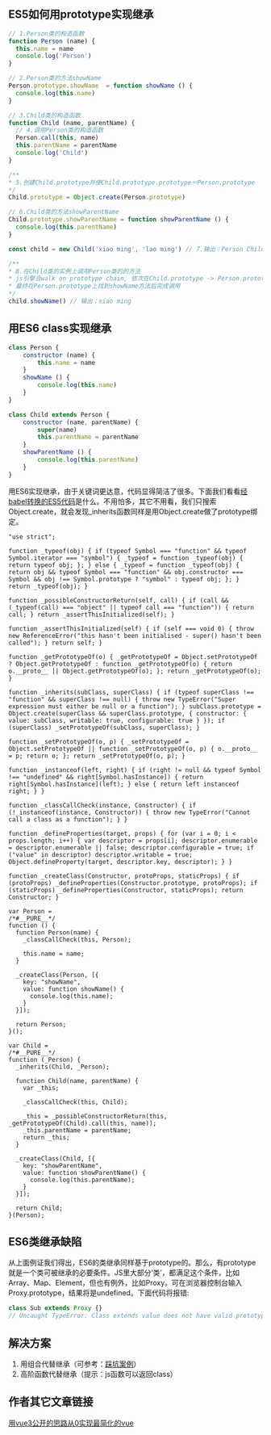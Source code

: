 ## ES5如何用prototype实现继承
```js
// 1.Person类的构造函数
function Person (name) {
  this.name = name
  console.log('Person')
}

// 2.Person类的方法showName
Person.prototype.showName  = function showName () {
  console.log(this.name)
}

// 3.Child类的构造函数
function Child (name, parentName) {
  // 4.调用Person类的构造函数
  Person.call(this, name)
  this.parentName = parentName
  console.log('Child')
}

/**
* 5.创建Child.prototype并使Child.prototype.prototype＝Person.prototype
*/
Child.prototype = Object.create(Person.prototype)

// 6.Child类的方法showParentName
Child.prototype.showParentName = function showParentName () {
  console.log(this.parentName)
}

const child = new Child('xiao ming', 'lao ming') // 7.输出：Person Child

/**
* 8.在Child类的实例上调用Person类的的方法
* js引擎会walk on prototype chain, 依次在Child.prototype -> Person.prototype（是Child.prototype.prototype，见5）上搜索，
* 最终在Person.prototype上找到showName方法后完成调用
*/
child.showName() // 输出：xiao ming
```
## 用ES6 class实现继承

```js
class Person {
    constructor (name) {
        this.name = name
    }
    showName () {
        console.log(this.name)
    }
}

class Child extends Person {
    constructor (name, parentName) {
        super(name)
        this.parentName = parentName
    }
    showParentName () {
        console.log(this.parentName)
    }
}
```

用ES6实现继承，由于关键词更达意，代码显得简洁了很多。下面我们看看[经babel转换的ES5代码](https://babeljs.io/repl#?babili=false&browsers=&build=&builtIns=false&spec=false&loose=false&code_lz=MYGwhgzhAEAKCmAnCB7AdtA3gKGn6w6EALogK7DEqLQAUaYAtvAJRa76fEAWAlhADoGzaAF5ow-BzwBfadAjcUAdwByTeHTY5OnQmlQh4AkCgDmtHvyEaW8uXOyhIMAMJ8QAE2jwAHsXg0TxgEZHR2PSJSCioaeg0AGmgABzBEQOJ1Zm15TggyZKR47Nz8K0FU9LRMjTEUtIysqU45PKVlWAbqpq0I3Tx9Q2NTC3KBSsbbe2wZIA&debug=false&forceAllTransforms=false&shippedProposals=false&circleciRepo=&evaluate=false&fileSize=false&timeTravel=false&sourceType=module&lineWrap=true&presets=es2015%2Creact%2Cstage-2&prettier=false&targets=&version=7.4.3&externalPlugins=)是什么。不用怕多，其它不用看，我们只搜索Object.create，就会发现_inherits函数同样是用Object.create做了prototype绑定。
```
"use strict";

function _typeof(obj) { if (typeof Symbol === "function" && typeof Symbol.iterator === "symbol") { _typeof = function _typeof(obj) { return typeof obj; }; } else { _typeof = function _typeof(obj) { return obj && typeof Symbol === "function" && obj.constructor === Symbol && obj !== Symbol.prototype ? "symbol" : typeof obj; }; } return _typeof(obj); }

function _possibleConstructorReturn(self, call) { if (call && (_typeof(call) === "object" || typeof call === "function")) { return call; } return _assertThisInitialized(self); }

function _assertThisInitialized(self) { if (self === void 0) { throw new ReferenceError("this hasn't been initialised - super() hasn't been called"); } return self; }

function _getPrototypeOf(o) { _getPrototypeOf = Object.setPrototypeOf ? Object.getPrototypeOf : function _getPrototypeOf(o) { return o.__proto__ || Object.getPrototypeOf(o); }; return _getPrototypeOf(o); }

function _inherits(subClass, superClass) { if (typeof superClass !== "function" && superClass !== null) { throw new TypeError("Super expression must either be null or a function"); } subClass.prototype = Object.create(superClass && superClass.prototype, { constructor: { value: subClass, writable: true, configurable: true } }); if (superClass) _setPrototypeOf(subClass, superClass); }

function _setPrototypeOf(o, p) { _setPrototypeOf = Object.setPrototypeOf || function _setPrototypeOf(o, p) { o.__proto__ = p; return o; }; return _setPrototypeOf(o, p); }

function _instanceof(left, right) { if (right != null && typeof Symbol !== "undefined" && right[Symbol.hasInstance]) { return right[Symbol.hasInstance](left); } else { return left instanceof right; } }

function _classCallCheck(instance, Constructor) { if (!_instanceof(instance, Constructor)) { throw new TypeError("Cannot call a class as a function"); } }

function _defineProperties(target, props) { for (var i = 0; i < props.length; i++) { var descriptor = props[i]; descriptor.enumerable = descriptor.enumerable || false; descriptor.configurable = true; if ("value" in descriptor) descriptor.writable = true; Object.defineProperty(target, descriptor.key, descriptor); } }

function _createClass(Constructor, protoProps, staticProps) { if (protoProps) _defineProperties(Constructor.prototype, protoProps); if (staticProps) _defineProperties(Constructor, staticProps); return Constructor; }

var Person =
/*#__PURE__*/
function () {
  function Person(name) {
    _classCallCheck(this, Person);

    this.name = name;
  }

  _createClass(Person, [{
    key: "showName",
    value: function showName() {
      console.log(this.name);
    }
  }]);

  return Person;
}();

var Child =
/*#__PURE__*/
function (_Person) {
  _inherits(Child, _Person);

  function Child(name, parentName) {
    var _this;

    _classCallCheck(this, Child);

    _this = _possibleConstructorReturn(this, _getPrototypeOf(Child).call(this, name));
    _this.parentName = parentName;
    return _this;
  }

  _createClass(Child, [{
    key: "showParentName",
    value: function showParentName() {
      console.log(this.parentName);
    }
  }]);

  return Child;
}(Person);
```
## ES6类继承缺陷

从上面例证我们得出，ES6的类继承同样基于prototype的。那么，有prototype就是一个类可被继承的必要条件。JS里大部分‘类’，都满足这个条件，比如Array、Map、Element，但也有例外，比如Proxy。可在浏览器控制台输入Proxy.prototype，结果将是undefined。下面代码将报错:
```js
class Sub extends Proxy {}
// Uncaught TypeError: Class extends value does not have valid prototype property undefined
```

## 解决方案

1. 用组合代替继承（可参考：[踩坑案例](https://github.com/zzz945/write-vue3-from-scratch/commit/3d4b919252a98a9f6898329016a17aa1d6d2da70)）
2. 高阶函数代替继承（提示：js函数可以返回class）

## 作者其它文章链接

[用vue3公开的思路从0实现最简化的vue](https://juejin.im/post/5cbc7a06f265da03587bfad0)
